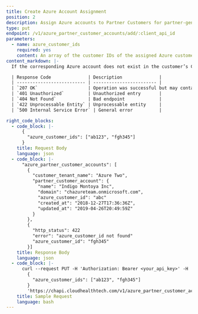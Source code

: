 ```yaml
---
title: Create Azure Account Assignment
position: 2
description: Assign Azure accounts to Partner Customers for partner-generated billing purposes.
type: put
endpoint: /v1/azure_partner_customer_accounts/add/:client_api_id
parameters:
  - name: azure_customer_ids
    required: yes
    content: An array of the customer IDs of the assigned Azure customer accounts.
content_markdown: |-
  If the corresponding Azure account does not exist in the customer’s CloudHealth account, it is created. If there is an error associated with one Azure account, none of the accounts in the request are assigned.

  | Response Code              | Description              |
  | -------------------------- | ------------------------ |
  | `207 OK`                   | Operation was successful but may contain error messages |
  | `401 Unauthorized`         | Unauthorized entry       |
  | `404 Not Found`            | Bad endpoint             |
  | `422 Unprocessable Entity` | Unprocessable entity     |
  | `500 Internal Service Error` | General error          |

right_code_blocks:
  - code_block: |-
      {
        "azure_customer_ids": ["ab123", "fgh345"]
      }
    title: Request Body
    language: json
  - code_block: |-
      "azure_partner_customer_accounts": [
        {
          "customer_tenant_name": "Azure Two",
          "partner_customer_account": {
            "name": "Indigo Montoya Inc",
            "domain": "chazureteam.onmicrosoft.com",
            "azure_customer_id": "abc"
            "created_at": "2018-12-27T17:36:36Z",
            "updated_at": "2019-04-26T20:49:59Z"
          }
        },
        {
          "http_status": 422
          "error": "azure_customer_id not found"
          "azure_customer_id": "fgh345"
        }]
    title: Response Body
    language: json
  - code_block: |-
      curl --request PUT -H 'Authorization: Bearer <your_api_key>' -H 'Content-Type: application/json' -d
        {
          "azure_customer_ids": ["ab123", "fgh345"]
        }
        'https://chapi.cloudhealthtech.com/v1/azure_partner_customer_accounts/add/<client_api_id>'
    title: Sample Request
    language: bash
---
```


